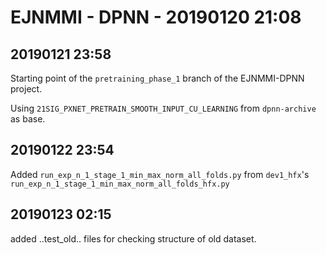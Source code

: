 # EJNMMI - DPNN - 20190120 21:08

## 20190121 23:58

Starting point of the `pretraining_phase_1` branch of the EJNMMI-DPNN project.

Using `21SIG_PXNET_PRETRAIN_SMOOTH_INPUT_CU_LEARNING` from `dpnn-archive` as base.

## 20190122 23:54

Added `run_exp_n_1_stage_1_min_max_norm_all_folds.py` from `dev1_hfx`'s `run_exp_n_1_stage_1_min_max_norm_all_folds_hfx.py`

## 20190123 02:15

added ..test_old.. files for checking structure of old dataset.

